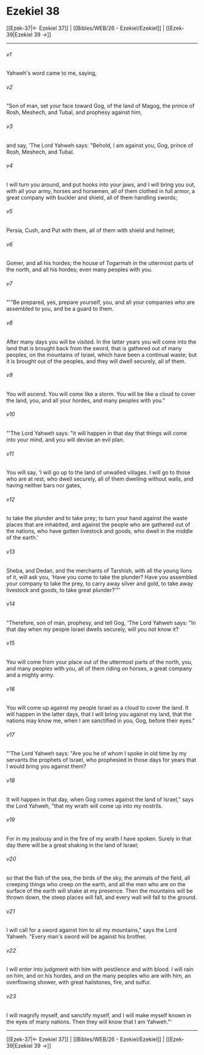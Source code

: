 # Ezekiel 38

[[Ezek-37|← Ezekiel 37]] | [[Bibles/WEB/26 - Ezekiel/Ezekiel]] | [[Ezek-39|Ezekiel 39 →]]
***



###### v1 
Yahweh's word came to me, saying, 

###### v2 
"Son of man, set your face toward Gog, of the land of Magog, the prince of Rosh, Meshech, and Tubal, and prophesy against him, 

###### v3 
and say, 'The Lord Yahweh says: "Behold, I am against you, Gog, prince of Rosh, Meshech, and Tubal. 

###### v4 
I will turn you around, and put hooks into your jaws, and I will bring you out, with all your army, horses and horsemen, all of them clothed in full armor, a great company with buckler and shield, all of them handling swords; 

###### v5 
Persia, Cush, and Put with them, all of them with shield and helmet; 

###### v6 
Gomer, and all his hordes; the house of Togarmah in the uttermost parts of the north, and all his hordes; even many peoples with you. 

###### v7 
"'"Be prepared, yes, prepare yourself, you, and all your companies who are assembled to you, and be a guard to them. 

###### v8 
After many days you will be visited. In the latter years you will come into the land that is brought back from the sword, that is gathered out of many peoples, on the mountains of Israel, which have been a continual waste; but it is brought out of the peoples, and they will dwell securely, all of them. 

###### v9 
You will ascend. You will come like a storm. You will be like a cloud to cover the land, you, and all your hordes, and many peoples with you." 

###### v10 
"'The Lord Yahweh says: "It will happen in that day that things will come into your mind, and you will devise an evil plan. 

###### v11 
You will say, 'I will go up to the land of unwalled villages. I will go to those who are at rest, who dwell securely, all of them dwelling without walls, and having neither bars nor gates, 

###### v12 
to take the plunder and to take prey; to turn your hand against the waste places that are inhabited, and against the people who are gathered out of the nations, who have gotten livestock and goods, who dwell in the middle of the earth.' 

###### v13 
Sheba, and Dedan, and the merchants of Tarshish, with all the young lions of it, will ask you, 'Have you come to take the plunder? Have you assembled your company to take the prey, to carry away silver and gold, to take away livestock and goods, to take great plunder?'"' 

###### v14 
"Therefore, son of man, prophesy, and tell Gog, 'The Lord Yahweh says: "In that day when my people Israel dwells securely, will you not know it? 

###### v15 
You will come from your place out of the uttermost parts of the north, you, and many peoples with you, all of them riding on horses, a great company and a mighty army. 

###### v16 
You will come up against my people Israel as a cloud to cover the land. It will happen in the latter days, that I will bring you against my land, that the nations may know me, when I am sanctified in you, Gog, before their eyes." 

###### v17 
"'The Lord Yahweh says: "Are you he of whom I spoke in old time by my servants the prophets of Israel, who prophesied in those days for years that I would bring you against them? 

###### v18 
It will happen in that day, when Gog comes against the land of Israel," says the Lord Yahweh, "that my wrath will come up into my nostrils. 

###### v19 
For in my jealousy and in the fire of my wrath I have spoken. Surely in that day there will be a great shaking in the land of Israel; 

###### v20 
so that the fish of the sea, the birds of the sky, the animals of the field, all creeping things who creep on the earth, and all the men who are on the surface of the earth will shake at my presence. Then the mountains will be thrown down, the steep places will fall, and every wall will fall to the ground. 

###### v21 
I will call for a sword against him to all my mountains," says the Lord Yahweh. "Every man's sword will be against his brother. 

###### v22 
I will enter into judgment with him with pestilence and with blood. I will rain on him, and on his hordes, and on the many peoples who are with him, an overflowing shower, with great hailstones, fire, and sulfur. 

###### v23 
I will magnify myself, and sanctify myself, and I will make myself known in the eyes of many nations. Then they will know that I am Yahweh."'

***
[[Ezek-37|← Ezekiel 37]] | [[Bibles/WEB/26 - Ezekiel/Ezekiel]] | [[Ezek-39|Ezekiel 39 →]]
